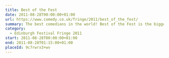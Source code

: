 ```yaml
---
title: Best of the Fest
date: 2011-08-28T00:00:00+01:00
url: https://www.comedy.co.uk/fringe/2011/best_of_the_fest/
summary: The best comedians in the world! Best of the Fest is the biggest night of comedy in Edinburgh. It’s a guaranteed night of unabashed showing off and big laughs.
category:
  - Edinburgh Festival Fringe 2011
start: 2011-08-28T00:00:00+01:00
end: 2011-08-28T01:15:00+01:00
placeId: 9c7rwrx3+wv
---
```

